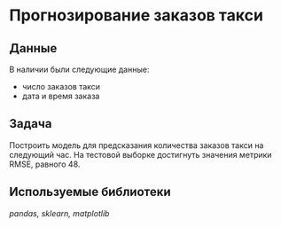 # Прогнозирование заказов такси

## Данные
В наличии были следующие данные:
- число заказов такси
- дата и время заказа

## Задача
Построить модель для предсказания количества заказов такси на следующий час. На тестовой выборке достигнуть значения метрики RMSE, равного 48.

## Используемые библиотеки
*pandas, sklearn, matplotlib*

